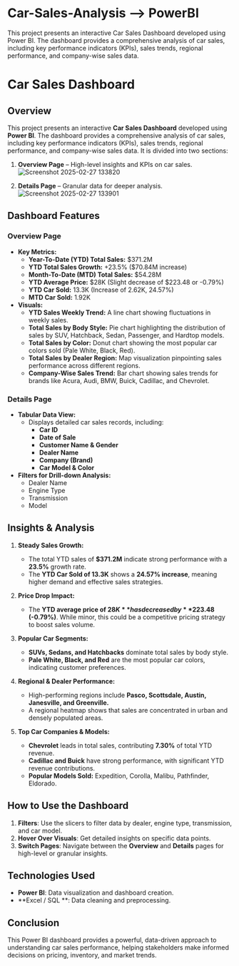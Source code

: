 # Car-Sales-Analysis --> PowerBI
This project presents an interactive Car Sales Dashboard developed using Power BI. The dashboard provides a comprehensive analysis of car sales, including key performance indicators (KPIs), sales trends, regional performance, and company-wise sales data.

# Car Sales Dashboard

## Overview
This project presents an interactive **Car Sales Dashboard** developed using **Power BI**. The dashboard provides a comprehensive analysis of car sales, including key performance indicators (KPIs), sales trends, regional performance, and company-wise sales data. It is divided into two sections:

1. **Overview Page** – High-level insights and KPIs on car sales.
   ![Screenshot 2025-02-27 133820](https://github.com/user-attachments/assets/ee198d66-1d6c-4fa4-a819-9ef877138cfe)

 
2. **Details Page** – Granular data for deeper analysis.
   ![Screenshot 2025-02-27 133901](https://github.com/user-attachments/assets/9b6c69c2-0610-42f4-9b1a-bbf78703ad38)

   

## Dashboard Features
### **Overview Page**
- **Key Metrics:**
  - **Year-To-Date (YTD) Total Sales:** $371.2M
  - **YTD Total Sales Growth:** +23.5% ($70.84M increase)
  - **Month-To-Date (MTD) Total Sales:** $54.28M
  - **YTD Average Price:** $28K (Slight decrease of $223.48 or -0.79%)
  - **YTD Car Sold:** 13.3K (Increase of 2.62K, 24.57%)
  - **MTD Car Sold:** 1.92K
- **Visuals:**
  - **YTD Sales Weekly Trend:** A line chart showing fluctuations in weekly sales.
  - **Total Sales by Body Style:** Pie chart highlighting the distribution of sales by SUV, Hatchback, Sedan, Passenger, and Hardtop models.
  - **Total Sales by Color:** Donut chart showing the most popular car colors sold (Pale White, Black, Red).
  - **Total Sales by Dealer Region:** Map visualization pinpointing sales performance across different regions.
  - **Company-Wise Sales Trend:** Bar chart showing sales trends for brands like Acura, Audi, BMW, Buick, Cadillac, and Chevrolet.

### **Details Page**
- **Tabular Data View:**
  - Displays detailed car sales records, including:
    - **Car ID**
    - **Date of Sale**
    - **Customer Name & Gender**
    - **Dealer Name**
    - **Company (Brand)**
    - **Car Model & Color**
- **Filters for Drill-down Analysis:**
  - Dealer Name
  - Engine Type
  - Transmission
  - Model

## Insights & Analysis
1. **Steady Sales Growth:**
   - The total YTD sales of **$371.2M** indicate strong performance with a **23.5%** growth rate.
   - The **YTD Car Sold of 13.3K** shows a **24.57% increase**, meaning higher demand and effective sales strategies.

2. **Price Drop Impact:**
   - The **YTD average price of $28K** has decreased by **$223.48 (-0.79%)**. While minor, this could be a competitive pricing strategy to boost sales volume.

3. **Popular Car Segments:**
   - **SUVs, Sedans, and Hatchbacks** dominate total sales by body style.
   - **Pale White, Black, and Red** are the most popular car colors, indicating customer preferences.

4. **Regional & Dealer Performance:**
   - High-performing regions include **Pasco, Scottsdale, Austin, Janesville, and Greenville.**
   - A regional heatmap shows that sales are concentrated in urban and densely populated areas.

5. **Top Car Companies & Models:**
   - **Chevrolet** leads in total sales, contributing **7.30%** of total YTD revenue.
   - **Cadillac and Buick** have strong performance, with significant YTD revenue contributions.
   - **Popular Models Sold:** Expedition, Corolla, Malibu, Pathfinder, Eldorado.

## How to Use the Dashboard
1. **Filters**: Use the slicers to filter data by dealer, engine type, transmission, and car model.
2. **Hover Over Visuals**: Get detailed insights on specific data points.
3. **Switch Pages**: Navigate between the **Overview** and **Details** pages for high-level or granular insights.

## Technologies Used
- **Power BI**: Data visualization and dashboard creation.
- **Excel / SQL **: Data cleaning and preprocessing.

## Conclusion
This Power BI dashboard provides a powerful, data-driven approach to understanding car sales performance, helping stakeholders make informed decisions on pricing, inventory, and market trends.
